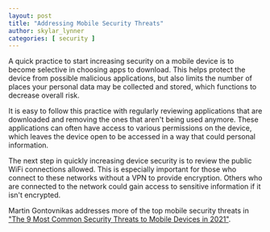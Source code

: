 ```yaml
---
layout: post
title: "Addressing Mobile Security Threats"
author: skylar_lynner
categories: [ security ]
---
```


A quick practice to start increasing security on a mobile device is to become selective in choosing apps to download. This helps protect the device from possible malicious applications, but also limits the number of places your personal data may be collected and stored, which functions to decrease overall risk.

It is easy to follow this practice with regularly reviewing applications that are downloaded and removing the ones that aren't being used anymore. These applications can often have access to various permissions on the device, which leaves the device open to be accessed in a way that could personal information.

The next step in quickly increasing device security is to review the public WiFi connections allowed. This is especially important for those who connect to these networks without a VPN to provide encryption. Others who are connected to the network could gain access to sensitive information if it isn't encrypted.

Martin Gontovnikas addresses more of the top mobile security threats in ["The 9 Most Common Security Threats to Mobile Devices in 2021"](https://auth0.com/blog/the-9-most-common-security-threats-to-mobile-devices-in-2021/).
